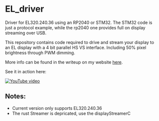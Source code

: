# EL_driver
Driver for EL320.240.36 using an RP2040 or STM32. The STM32 code is just a protocol example, while the rp2040 one provides full on display streaming over USB.

This repository contains code required to drive and stream your display to an EL display with a 4 bit parallel HS VS interface. Including 50% pixel brightness through PWM dimming.

More info can be found in the writeup on my website [here](https://dmytroengineering.com/content/projects/how-i-went-about-el-display).

See it in action here:

[![YouTube video](https://img.youtube.com/vi/tvotsRGWCcw/0.jpg)](https://www.youtube.com/watch?v=tvotsRGWCcw)

## Notes:
* Current version only supports EL320.240.36
* The rust Streamer is depricated, use the displayStreamerC
